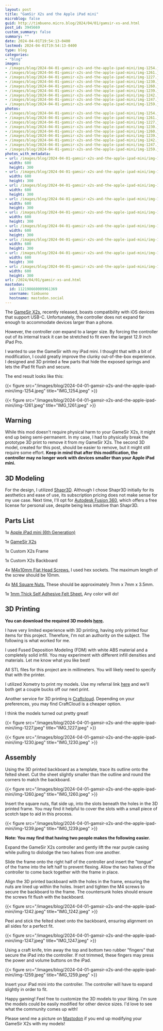 ```yaml
---
layout: post
title: "GamSir X2s and the Apple iPad mini"
microblog: false
guid: http://timbueno.micro.blog/2024/04/01/gamsir-xs-and.html
post_id: 3945669
custom_summary: false
summary: ""
date: 2024-04-01T19:54:13-0400
lastmod: 2024-04-01T19:54:13-0400
type: blog
categories:
- "blog"
images:
- /images/blog/2024-04-01-gamsir-x2s-and-the-apple-ipad-mini/img-1254.jpeg
- /images/blog/2024-04-01-gamsir-x2s-and-the-apple-ipad-mini/img-1261.jpeg
- /images/blog/2024-04-01-gamsir-x2s-and-the-apple-ipad-mini/img-1227.jpeg
- /images/blog/2024-04-01-gamsir-x2s-and-the-apple-ipad-mini/img-1230.jpeg
- /images/blog/2024-04-01-gamsir-x2s-and-the-apple-ipad-mini/img-1260.jpeg
- /images/blog/2024-04-01-gamsir-x2s-and-the-apple-ipad-mini/img-1239.jpeg
- /images/blog/2024-04-01-gamsir-x2s-and-the-apple-ipad-mini/img-1242.jpeg
- /images/blog/2024-04-01-gamsir-x2s-and-the-apple-ipad-mini/img-1247.jpeg
- /images/blog/2024-04-01-gamsir-x2s-and-the-apple-ipad-mini/img-1259.jpeg
photos:
- /images/blog/2024-04-01-gamsir-x2s-and-the-apple-ipad-mini/img-1254.jpeg
- /images/blog/2024-04-01-gamsir-x2s-and-the-apple-ipad-mini/img-1261.jpeg
- /images/blog/2024-04-01-gamsir-x2s-and-the-apple-ipad-mini/img-1227.jpeg
- /images/blog/2024-04-01-gamsir-x2s-and-the-apple-ipad-mini/img-1230.jpeg
- /images/blog/2024-04-01-gamsir-x2s-and-the-apple-ipad-mini/img-1260.jpeg
- /images/blog/2024-04-01-gamsir-x2s-and-the-apple-ipad-mini/img-1239.jpeg
- /images/blog/2024-04-01-gamsir-x2s-and-the-apple-ipad-mini/img-1242.jpeg
- /images/blog/2024-04-01-gamsir-x2s-and-the-apple-ipad-mini/img-1247.jpeg
- /images/blog/2024-04-01-gamsir-x2s-and-the-apple-ipad-mini/img-1259.jpeg
photos_with_metadata:
- url: /images/blog/2024-04-01-gamsir-x2s-and-the-apple-ipad-mini/img-1254.jpeg
  width: 600
  height: 300
- url: /images/blog/2024-04-01-gamsir-x2s-and-the-apple-ipad-mini/img-1261.jpeg
  width: 600
  height: 300
- url: /images/blog/2024-04-01-gamsir-x2s-and-the-apple-ipad-mini/img-1227.jpeg
  width: 600
  height: 300
- url: /images/blog/2024-04-01-gamsir-x2s-and-the-apple-ipad-mini/img-1230.jpeg
  width: 600
  height: 300
- url: /images/blog/2024-04-01-gamsir-x2s-and-the-apple-ipad-mini/img-1260.jpeg
  width: 600
  height: 300
- url: /images/blog/2024-04-01-gamsir-x2s-and-the-apple-ipad-mini/img-1239.jpeg
  width: 600
  height: 300
- url: /images/blog/2024-04-01-gamsir-x2s-and-the-apple-ipad-mini/img-1242.jpeg
  width: 600
  height: 300
- url: /images/blog/2024-04-01-gamsir-x2s-and-the-apple-ipad-mini/img-1247.jpeg
  width: 600
  height: 300
- url: /images/blog/2024-04-01-gamsir-x2s-and-the-apple-ipad-mini/img-1259.jpeg
  width: 600
  height: 300
url: /2024/04/01/gamsir-xs-and.html
mastodon:
  id: 112198660009961369
  username: timbueno
  hostname: mastodon.social
---
```

The [GameSir X2s](https://www.gamesir.hk/products/gamesir-x2s), recently released, boasts compatibility with iOS devices that support USB-C. Unfortunately, the controller does not expand far enough to accommodate devices larger than a phone.

However, the controller _can_ expand to a larger size. By forcing the controller out of its internal track it can be stretched to fit even the largest 12.9 inch iPad Pro. 

I wanted to use the GameSir with my iPad mini. I thought that with a bit of modification, I could greatly improve the clunky out-of-the-box experience. I designed and 3D printed a few parts that hide the exposed springs and lets the iPad fit flush and secure.

The end result looks like this:

{{< figure src="/images/blog/2024-04-01-gamsir-x2s-and-the-apple-ipad-mini/img-1254.jpeg" title="IMG_1254.jpeg" >}}

{{< figure src="/images/blog/2024-04-01-gamsir-x2s-and-the-apple-ipad-mini/img-1261.jpeg" title="IMG_1261.jpeg" >}}

## Warning

While this mod doesn't require physical harm to your GameSir X2s, it might end up being semi-permanent. In my case, I had to physically break the prototype 3D print to remove it from my GameSir X2s. The second 3D model, created for this post, should be easier to remove, but it might still require some effort. **Keep in mind that after this modification, the controller may no longer work with devices smaller than your Apple iPad mini.**

## 3D Modeling

For the design, I utilized [Shapr3D](https://www.shapr3d.com/). Although I chose Shapr3D initially for its aesthetics and ease of use, its subscription pricing does not make sense for my use case. Next time, I'll opt for [Autodesk Fusion 360](https://www.autodesk.com/products/fusion-360/personal), which offers a free license for personal use, despite being less intuitive than Shapr3D.

## Parts List

1x [Apple iPad mini (6th Generation)](https://www.amazon.com/Apple-iPad-Mini-6th-Generation/dp/B09G9JQBQH/)

1x [GameSir X2s](https://www.amazon.com/GameSir-Controller-Android-HarmonyOS-Genshin/dp/B0CRTMNQBL)

1x Custom X2s Frame

1x Custom X2s Backboard

4x [M4x10mm Flat Head Screws.](https://www.amazon.com/dp/B08P5MWGK6?psc=1&ref=ppx_yo2ov_dt_b_product_details) I used hex sockets. The maximum length of the screw should be 10mm.

4x [M4 Square Nuts.](https://www.amazon.com/dp/B07SDL3WJS?psc=1&ref=ppx_yo2ov_dt_b_product_details) These should be approximately 7mm x 7mm x 3.5mm.

1x [1mm Thick Self Adhesive Felt Sheet.](https://www.amazon.com/dp/B0C6DZRPXY?psc=1&ref=ppx_yo2ov_dt_b_product_details) Any color will do!

## 3D Printing

**You can download the required 3D models [here](https://github.com/timbueno/GameSirX2sMod/releases/download/v1.0/GameSir_X2s_iPad_mini_3d_models.zip).**

I have very limited experience with 3D printing, having only printed four items for this project. Therefore, I'm not an authority on the subject. The following is what worked for me.

I used Fused Deposition Modeling (FDM) with white ABS material and a completely solid infill. You may experiment with different infill densities and materials. Let me know what you like best!

All STL files for this project are in millimeters. You will likely need to specify that with the printer.

I utilized Xometry to print my models. Use my referral link [here](https://www.reddit.com/r/augmentedreality/comments/r53a77/how_can_i_embed_a_3d_model_and_ar_files_on_my/) and we'll both get a couple bucks off our next print. 

Another service for 3D printing is [Craftcloud](https://craftcloud3d.com/). Depending on your preferences, you may find CraftCloud is a cheaper option.

I think the models turned out pretty great!

{{< figure src="/images/blog/2024-04-01-gamsir-x2s-and-the-apple-ipad-mini/img-1227.jpeg" title="IMG_1227.jpeg" >}}

{{< figure src="/images/blog/2024-04-01-gamsir-x2s-and-the-apple-ipad-mini/img-1230.jpeg" title="IMG_1230.jpeg" >}}

## Assembly

Using the 3D printed backboard as a template, trace its outline onto the felted sheet. Cut the sheet slightly smaller than the outline and round the corners to match the backboard.

{{< figure src="/images/blog/2024-04-01-gamsir-x2s-and-the-apple-ipad-mini/img-1260.jpeg" title="IMG_1260.jpeg" >}}

Insert the square nuts, flat side up, into the slots beneath the holes in the 3D printed frame. You may find it helpful to cover the slots with a small piece of scotch tape to aid in this process.

{{< figure src="/images/blog/2024-04-01-gamsir-x2s-and-the-apple-ipad-mini/img-1239.jpeg" title="IMG_1239.jpeg" >}}

**Note: You may find that having two people makes the following easier.**

Expand the GameSir X2s controller and gently lift the rear purple casing while pulling to dislodge the two halves from one another.

Slide the frame onto the right half of the controller and insert the "tongue" of the frame into the left half to prevent flexing. Allow the two halves of the controller to come back together with the frame in place.

Align the 3D printed backboard with the holes in the frame, ensuring the nuts are lined up within the holes. Insert and tighten the M4 screws to secure the backboard to the frame. The countersunk holes should ensure the screws fit flush with the backboard.

{{< figure src="/images/blog/2024-04-01-gamsir-x2s-and-the-apple-ipad-mini/img-1242.jpeg" title="IMG_1242.jpeg" >}}

Peel and stick the felted sheet onto the backboard, ensuring alignment on all sides for a perfect fit.

{{< figure src="/images/blog/2024-04-01-gamsir-x2s-and-the-apple-ipad-mini/img-1247.jpeg" title="IMG_1247.jpeg" >}}

Using a craft knife, trim away the top and bottom two rubber "fingers" that secure the iPad into the controller. If not trimmed, these fingers may press the power and volume buttons on the iPad.

{{< figure src="/images/blog/2024-04-01-gamsir-x2s-and-the-apple-ipad-mini/img-1259.jpeg" title="IMG_1259.jpeg" >}}

Insert your iPad mini into the controller. The controller will have to expand slightly in order to fit. 

Happy gaming! Feel free to customize the 3D models to your liking. I'm sure the models could be easily modified for other device sizes. I'd love to see what the community comes up with!

Please send me a picture on [Mastodon](https://mastodon.social/@timbueno) if you end up modifying your GameSir X2s with my models!





